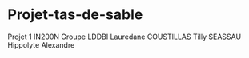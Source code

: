 # Projet-tas-de-sable
Projet 1 IN200N
Groupe LDDBI
Lauredane COUSTILLAS
Tilly SEASSAU
Hippolyte 
Alexandre

